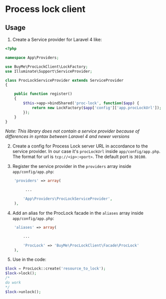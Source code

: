 # Process lock client
## Usage
 1. Create a Service provider for Laravel 4 like:

```php
<?php

namespace App\Providers;

use BuyMe\ProcLockClient\LockFactory;
use Illuminate\Support\ServiceProvider;

class ProcLockServiceProvider extends ServiceProvider
{

    public function register()
    {
        $this->app->bindShared('proc-lock', function($app) {
            return new LockFactory($app['config']['app.procLockUrl']);
        });
    }
}
```
*Note: This library does not contain a service provider because of differences in syntax between Laravel 4 and newer versions* 

 2. Create a config for Process Lock server URL in accordance to the service provider. In our case it's `procLockUrl` inside `app/config/app.php`.
The format for url is `tcp://<ip>:<port>`. The default port is `30100`.

 3. Register the service provider in the `providers` array inside `app/config/app.php`:
```php
	'providers' => array(

         ...

        'App\Providers\ProcLockServiceProvider',
	),
```

 4. Add an alias for the ProcLock facade in the `aliases` array inside `app/config/app.php`:
```php
	'aliases' => array(

        ...

        'ProcLock' => 'BuyMe\ProcLockClient\Facade\ProcLock'
	),
```

 5. Use in the code:
```php
$lock = ProcLock::create('resource_to_lock');
$lock->lock();
/*
do work
*/
$lock->unlock();
```